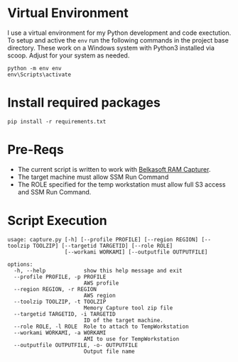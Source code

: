 # Virtual Environment
I use a virtual environment for my Python development and code exectution. To setup and active the `env` run the following commands in the project base directory.
These work on a Windows system with Python3 installed via scoop. Adjust for your system as needed.

```
python -m env env
env\Scripts\activate
``` 

# Install required packages
```
pip install -r requirements.txt
```

# Pre-Reqs
- The current script is written to work with [Belkasoft RAM Capturer](https://belkasoft.com/ram-capturer).
- The target machine must allow SSM Run Command
- The ROLE specified for the temp workstation must allow full S3 access and SSM Run Command.

# Script Execution
```
usage: capture.py [-h] [--profile PROFILE] [--region REGION] [--toolzip TOOLZIP] [--targetid TARGETID] [--role ROLE]
                  [--workami WORKAMI] [--outputfile OUTPUTFILE]

options:
  -h, --help            show this help message and exit
  --profile PROFILE, -p PROFILE
                        AWS profile
  --region REGION, -r REGION
                        AWS region
  --toolzip TOOLZIP, -t TOOLZIP
                        Memory Capture tool zip file
  --targetid TARGETID, -i TARGETID
                        ID of the target machine.
  --role ROLE, -l ROLE  Role to attach to TempWorkstation
  --workami WORKAMI, -a WORKAMI
                        AMI to use for TempWorkstation
  --outputfile OUTPUTFILE, -o- OUTPUTFILE
                        Output file name
```
